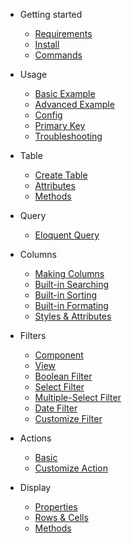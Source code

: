 - Getting started

    - [Requirements](en/install/requirements.md)
    - [Install](en/install/install.md)
    - [Commands](en/install/commands.md)

- Usage
    - [Basic Example](en/usage/basic-example.md)
    - [Advanced Example](en/usage/advanced-example.md)
    - [Config](en/usage/config.md)
    - [Primary Key](en/usage/primary-key.md)
    - [Troubleshooting](en/usage/troubleshooting.md)

- Table
    - [Create Table](en/table/create-table.md)
    - [Attributes](en/table/attributes.md)
    - [Methods](en/table/methods.md)

- Query
    - [Eloquent Query](en/query/create-table.md)

- Columns
    - [Making Columns](en/columns/create-table.md)
    - [Built-in Searching](en/columns/attributes.md)
    - [Built-in Sorting](en/columns/methods.md)
    - [Built-in Formating](en/columns/methods.md)
    - [Styles & Attributes](en/columns/methods.md)

- Filters
    - [Component](en/filters/create-table.md)
    - [View](en/filters/attributes.md)
    - [Boolean Filter](en/filters/methods.md)
    - [Select Filter](en/filters/methods.md)
    - [Multiple-Select Filter](en/filters/methods.md)
    - [Date Filter](en/filters/methods.md)
    - [Customize Filter](en/filters/methods.md)

- Actions
    - [Basic](en/actions/create-table.md)
    - [Customize Action](en/actions/create-table.md)

- Display
    - [Properties](en/display/create-table.md)
    - [Rows & Cells](en/display/attributes.md)
    - [Methods](en/display/methods.md)

[comment]: <> (- Column)

[comment]: <> (    - [General Methods]&#40;en/column/general-methods.md&#41;)

[comment]: <> (    - [Advanced Example]&#40;en/usage/advanced-example.md&#41;)

[comment]: <> (    - [Config]&#40;en/usage/config.md&#41;)

[comment]: <> (    - [Troubleshooting]&#40;en/usage/troubleshooting.md&#41;)

[comment]: <> (- Display)

[comment]: <> (    - [Basic Example]&#40;en/usage/basic-example.md&#41;)

[comment]: <> (    - [Advanced Example]&#40;en/usage/advanced-example.md&#41;)

[comment]: <> (    - [Config]&#40;en/usage/config.md&#41;)

[comment]: <> (    - [Troubleshooting]&#40;en/usage/troubleshooting.md&#41;)
 
 
